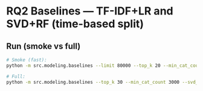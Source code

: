 # RQ2 Baselines — TF-IDF+LR and SVD+RF (time-based split)

## Run (smoke vs full)

```bash
# Smoke (fast):
python -m src.modeling.baselines --limit 80000 --top_k 20 --min_cat_count 5000 --svd_components 128 --interpret_k 5

# Full:
python -m src.modeling.baselines --top_k 30 --min_cat_count 3000 --svd_components 256 --rf_estimators 300 --rf_max_depth 20
```
